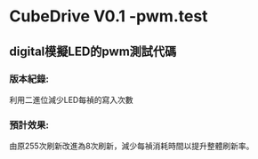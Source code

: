 # CubeDrive V0.1 -pwm.test
## **digital模擬LED的pwm測試代碼**
### 版本紀錄:
利用二進位減少LED每禎的寫入次數
### 預計效果:
由原255次刷新改進為8次刷新，減少每禎消耗時間以提升整體刷新率。
